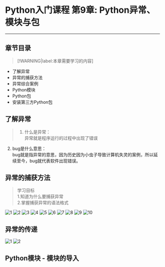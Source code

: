 # Python入门课程 第9章: Python异常、模块与包

---

## **章节目录**

> [!WARNING|label:本章需要学习的内容]


+ 了解异常
+ 异常的捕获方法
+ 异常综合案例
+ Python模块
+ Python包
+ 安装第三方Python包


## **了解异常**

> 1. 什么是异常： <br>
异常就是程序运行的过程中出现了错误<br>
2. bug是什么意思：<br>
bug就是指异常的意思，因为历史因为小虫子导致计算机失灵的案例，所以延续至今，bug就代表软件出现错误。


## **异常的捕获方法**

> 学习目标  <br>1.知道为什么要捕获异常 <br>
2.掌握捕获异常的语法格式


![1](https://img-blog.csdnimg.cn/b9a0cbca6a714dae8e43a1513abf6d27.jpeg)
![2](https://img-blog.csdnimg.cn/6473f3875809432499ffbc44fdde1fdd.jpeg)
![3](https://img-blog.csdnimg.cn/75082d441b9c49c5ac951b6044fc40b1.jpeg)
![4](https://img-blog.csdnimg.cn/29d2fa2cd35040a68b76d516aec4bcfd.jpeg)
![5](https://img-blog.csdnimg.cn/f89fec97c7e9488ea3e2f60f76568aa4.jpeg)
![6](https://img-blog.csdnimg.cn/69ea406a75674ef8be0b47b61578000f.jpeg)
![7](https://img-blog.csdnimg.cn/c5ffba2c1d9f410cb19d59ba66f37a7a.jpeg)
![8](https://img-blog.csdnimg.cn/317bda6824b24e3da1b3349330380395.jpeg)
![9](https://img-blog.csdnimg.cn/a652972624ed45129135aac806bf42e2.jpeg)
![10](https://img-blog.csdnimg.cn/d3d6fd69359841dfa2976ae50738aaf8.jpeg)

## **异常的传递**

![1](https://img-blog.csdnimg.cn/ce343f2314954da3805426a4e28af140.jpeg)
![2](https://img-blog.csdnimg.cn/37a61e4b4edb4b439c3bb3b90f9c6864.jpeg)

## **Python模块 - 模块的导入**


